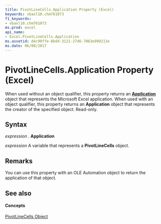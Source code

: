 ```yaml
---
title: PivotLineCells.Application Property (Excel)
keywords: vbaxl10.chm761073
f1_keywords:
- vbaxl10.chm761073
ms.prod: excel
api_name:
- Excel.PivotLineCells.Application
ms.assetid: d4c90ffe-8bd4-3121-27d6-7063e999213e
ms.date: 06/08/2017
---
```



# PivotLineCells.Application Property (Excel)

When used without an object qualifier, this property returns an  **[Application](Excel.Application(objec).md)** object that represents the Microsoft Excel application. When used with an object qualifier, this property returns an **Application** object that represents the creator of the specified object. Read-only.


## Syntax

 _expression_ . **Application**

 _expression_ A variable that represents a **PivotLineCells** object.


## Remarks

You can use this property with an OLE Automation object to return the application of that object.


## See also


#### Concepts


[PivotLineCells Object](Excel.PivotLineCells.md)

